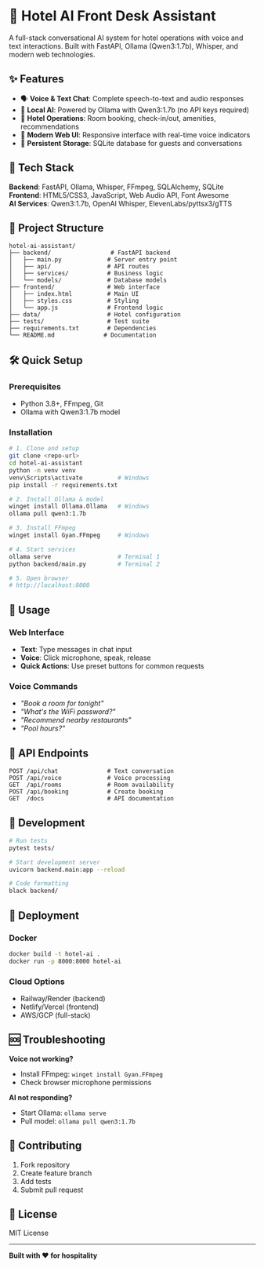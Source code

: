 # 🏨 Hotel AI Front Desk Assistant

A full-stack conversational AI system for hotel operations with voice and text interactions. Built with FastAPI, Ollama (Qwen3:1.7b), Whisper, and modern web technologies.

## ✨ Features

- 🗣️ **Voice & Text Chat**: Complete speech-to-text and audio responses
- 🤖 **Local AI**: Powered by Ollama with Qwen3:1.7b (no API keys required)
- 🏨 **Hotel Operations**: Room booking, check-in/out, amenities, recommendations
- 📱 **Modern Web UI**: Responsive interface with real-time voice indicators
- 💾 **Persistent Storage**: SQLite database for guests and conversations

## 🚀 Tech Stack

**Backend**: FastAPI, Ollama, Whisper, FFmpeg, SQLAlchemy, SQLite  
**Frontend**: HTML5/CSS3, JavaScript, Web Audio API, Font Awesome  
**AI Services**: Qwen3:1.7b, OpenAI Whisper, ElevenLabs/pyttsx3/gTTS

## 📁 Project Structure

```
hotel-ai-assistant/
├── backend/                 # FastAPI backend
│   ├── main.py             # Server entry point
│   ├── api/                # API routes
│   ├── services/           # Business logic
│   └── models/             # Database models
├── frontend/               # Web interface
│   ├── index.html          # Main UI
│   ├── styles.css          # Styling
│   └── app.js              # Frontend logic
├── data/                   # Hotel configuration
├── tests/                  # Test suite
├── requirements.txt        # Dependencies
└── README.md              # Documentation
```

## 🛠️ Quick Setup

### Prerequisites
- Python 3.8+, FFmpeg, Git
- Ollama with Qwen3:1.7b model

### Installation
```bash
# 1. Clone and setup
git clone <repo-url>
cd hotel-ai-assistant
python -m venv venv
venv\Scripts\activate          # Windows
pip install -r requirements.txt

# 2. Install Ollama & model
winget install Ollama.Ollama   # Windows
ollama pull qwen3:1.7b

# 3. Install FFmpeg
winget install Gyan.FFmpeg     # Windows

# 4. Start services
ollama serve                   # Terminal 1
python backend/main.py         # Terminal 2

# 5. Open browser
# http://localhost:8000
```

## 🎯 Usage

### Web Interface
- **Text**: Type messages in chat input
- **Voice**: Click microphone, speak, release
- **Quick Actions**: Use preset buttons for common requests

### Voice Commands
- *"Book a room for tonight"*
- *"What's the WiFi password?"*
- *"Recommend nearby restaurants"*
- *"Pool hours?"*

## 🔧 API Endpoints

```http
POST /api/chat              # Text conversation
POST /api/voice             # Voice processing
GET  /api/rooms             # Room availability
POST /api/booking           # Create booking
GET  /docs                  # API documentation
```

## 🧪 Development

```bash
# Run tests
pytest tests/

# Start development server
uvicorn backend.main:app --reload

# Code formatting
black backend/
```

## 🚀 Deployment

### Docker
```bash
docker build -t hotel-ai .
docker run -p 8000:8000 hotel-ai
```

### Cloud Options
- Railway/Render (backend)
- Netlify/Vercel (frontend)
- AWS/GCP (full-stack)

## 🆘 Troubleshooting

**Voice not working?**
- Install FFmpeg: `winget install Gyan.FFmpeg`
- Check browser microphone permissions

**AI not responding?**
- Start Ollama: `ollama serve`
- Pull model: `ollama pull qwen3:1.7b`

## 🤝 Contributing

1. Fork repository
2. Create feature branch
3. Add tests
4. Submit pull request

## 📝 License

MIT License

---

**Built with ❤️ for hospitality**
